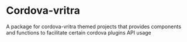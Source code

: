 

# Cordova-vritra
A package for cordova-vritra themed projects that provides components and functions to facilitate certain cordova plugins API usage
